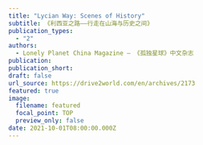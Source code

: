 ```yaml
---
title: "Lycian Way: Scenes of History"
subtitle: 《利西亚之路——行走在山海与历史之间》
publication_types:
  - "2"
authors:
  - Lonely Planet China Magazine — 《孤独星球》中文杂志
publication: 
publication_short: 
draft: false
url_source: https://drive2world.com/en/archives/2173
featured: true
image:
  filename: featured
  focal_point: TOP
  preview_only: false
date: 2021-10-01T08:00:00.000Z
---
```


